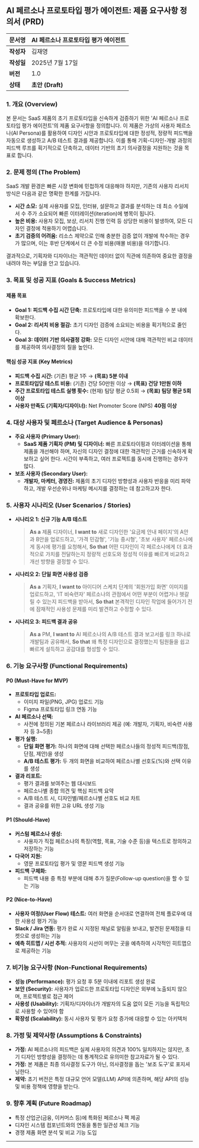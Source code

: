 ## **AI 페르소나 프로토타입 평가 에이전트: 제품 요구사항 정의서 (PRD)**

| **문서명** | AI 페르소나 프로토타입 평가 에이전트 |
| :--- |:----------------------|
| **작성자** | 김재영                   |
| **작성일** | 2025년 7월 17일          |
| **버전** | 1.0                   |
| **상태** | **초안 (Draft)**        |

### **1. 개요 (Overview)**

본 문서는 SaaS 제품의 초기 프로토타입을 신속하게 검증하기 위한 'AI 페르소나 프로토타입 평가 에이전트'의 제품 요구사항을 정의합니다. 이 제품은 가상의 사용자 페르소나(AI Persona)를 활용하여 디자인 시안과 프로토타입에 대한 정성적, 정량적 피드백을 자동으로 생성하고 A/B 테스트 결과를 제공합니다. 이를 통해 기획-디자인-개발 과정의 피드백 루프를 획기적으로 단축하고, 데이터 기반의 초기 의사결정을 지원하는 것을 목표로 합니다.

### **2. 문제 정의 (The Problem)**

SaaS 개발 환경은 빠른 시장 변화에 민첩하게 대응해야 하지만, 기존의 사용자 리서치 방식은 다음과 같은 명확한 한계를 가집니다.

* **시간 소모:** 실제 사용자를 모집, 인터뷰, 설문하고 결과를 분석하는 데 최소 수일에서 수 주가 소요되어 빠른 이터레이션(iteration)에 병목이 됩니다.
* **높은 비용:** 사용자 모집, 보상, 리서치 진행 인력 등 상당한 비용이 발생하여, 모든 디자인 결정에 적용하기 어렵습니다.
* **초기 검증의 어려움:** 리소스 제약으로 인해 충분한 검증 없이 개발에 착수하는 경우가 많으며, 이는 후반 단계에서 더 큰 수정 비용(매몰 비용)을 야기합니다.

결과적으로, 기획자와 디자이너는 객관적인 데이터 없이 직관에 의존하여 중요한 결정을 내려야 하는 부담을 안고 있습니다.

### **3. 목표 및 성공 지표 (Goals & Success Metrics)**

#### **제품 목표**

* **Goal 1: 피드백 수집 시간 단축:** 프로토타입에 대한 유의미한 피드백을 수 분 내에 확보한다.
* **Goal 2: 리서치 비용 절감:** 초기 디자인 검증에 소요되는 비용을 획기적으로 줄인다.
* **Goal 3: 데이터 기반 의사결정 강화:** 모든 디자인 시안에 대해 객관적인 비교 데이터를 제공하여 의사결정의 질을 높인다.

#### **핵심 성공 지표 (Key Metrics)**

* **피드백 수집 시간:** (기존) 평균 1주 → **(목표) 5분 이내**
* **프로토타입당 테스트 비용:** (기존) 건당 50만원 이상 → **(목표) 건당 1만원 이하**
* **주간 프로토타입 테스트 실행 횟수:** (현재) 팀당 평균 0.5회 → **(목표) 팀당 평균 5회 이상**
* **사용자 만족도 (기획자/디자이너):** Net Promoter Score (NPS) **40점 이상**

### **4. 대상 사용자 및 페르소나 (Target Audience & Personas)**

* **주요 사용자 (Primary User):**
    * **SaaS 제품 기획자 (PM) 및 디자이너:** 빠른 프로토타이핑과 이터레이션을 통해 제품을 개선해야 하며, 자신의 디자인 결정에 대한 객관적인 근거를 신속하게 확보하고 싶어 한다. 시간이 부족하고, 여러 프로젝트를 동시에 진행하는 경우가 많다.
* **보조 사용자 (Secondary User):**
    * **개발자, 마케터, 경영진:** 제품의 초기 디자인 방향성과 사용자 반응을 미리 파악하고, 개발 우선순위나 마케팅 메시지를 결정하는 데 참고하고자 한다.

### **5. 사용자 시나리오 (User Scenarios / Stories)**

* **시나리오 1: 신규 기능 A/B 테스트**
  > **As a** 제품 디자이너,
  > **I want to** 새로 디자인한 '요금제 안내 페이지'의 A안과 B안을 업로드하고, '가격 민감형', '기능 중시형', '초보 사용자' 페르소나에게 동시에 평가를 요청해서,
  > **So that** 어떤 디자인이 각 페르소나에게 더 효과적으로 가치를 전달하는지 정량적 선호도와 정성적 이유를 빠르게 비교하고 개선 방향을 결정할 수 있다.

* **시나리오 2: 단일 화면 사용성 검증**
  > **As a** 기획자,
  > **I want to** 아이디어 스케치 단계의 '회원가입 화면' 이미지를 업로드하고, 'IT 비숙련자' 페르소나의 관점에서 어떤 부분이 어렵거나 헷갈릴 수 있는지 피드백을 받아서,
  > **So that** 본격적인 디자인 작업에 들어가기 전에 잠재적인 사용성 문제를 미리 발견하고 수정할 수 있다.

* **시나리오 3: 피드백 결과 공유**
  > **As a** PM,
  > **I want to** AI 페르소나의 A/B 테스트 결과 보고서를 링크 하나로 개발팀과 공유해서,
  > **So that** 왜 특정 디자인으로 결정했는지 팀원들을 쉽고 빠르게 설득하고 공감대를 형성할 수 있다.

### **6. 기능 요구사항 (Functional Requirements)**

#### **P0 (Must-Have for MVP)**

* **프로토타입 업로드:**
    * 이미지 파일(PNG, JPG) 업로드 기능
    * Figma 프로토타입 링크 연동 기능
* **AI 페르소나 선택:**
    * 사전에 정의된 기본 페르소나 라이브러리 제공 (예: 개발자, 기획자, 비숙련 사용자 등 3~5종)
* **평가 실행:**
    * **단일 화면 평가:** 하나의 화면에 대해 선택한 페르소나들의 정성적 피드백(장점, 단점, 제안)을 생성
    * **A/B 테스트 평가:** 두 개의 화면을 비교하여 페르소나별 선호도(%)와 선택 이유를 생성
* **결과 리포트:**
    * 평가 결과를 보여주는 웹 대시보드
    * 페르소나별 종합 의견 및 핵심 피드백 요약
    * A/B 테스트 시, 디자인별/페르소나별 선호도 비교 차트
    * 결과 공유를 위한 고유 URL 생성 기능

#### **P1 (Should-Have)**

* **커스텀 페르소나 생성:**
    * 사용자가 직접 페르소나의 특징(역할, 목표, 기술 수준 등)을 텍스트로 정의하고 저장하는 기능
* **다국어 지원:**
    * 영문 프로토타입 평가 및 영문 피드백 생성 기능
* **피드백 구체화:**
    * 피드백 내용 중 특정 부분에 대해 추가 질문(Follow-up question)을 할 수 있는 기능

#### **P2 (Nice-to-Have)**

* **사용자 여정(User Flow) 테스트:** 여러 화면을 순서대로 연결하여 전체 플로우에 대한 사용성 평가 기능
* **Slack / Jira 연동:** 평가 완료 시 지정된 채널로 알림을 보내고, 발견된 문제점을 티켓으로 생성하는 기능
* **예측 히트맵 / 시선 추적:** 사용자의 시선이 머무는 곳을 예측하여 시각적인 히트맵으로 제공하는 기능

### **7. 비기능 요구사항 (Non-Functional Requirements)**

* **성능 (Performance):** 평가 요청 후 5분 이내에 리포트 생성 완료
* **보안 (Security):** 사용자가 업로드한 프로토타입 디자인은 외부에 노출되지 않으며, 프로젝트별로 접근 제어
* **사용성 (Usability):** 기획자/디자이너가 개발자의 도움 없이 모든 기능을 독립적으로 사용할 수 있어야 함
* **확장성 (Scalability):** 동시 사용자 및 평가 요청 증가에 대응할 수 있는 아키텍처

### **8. 가정 및 제약사항 (Assumptions & Constraints)**

* **가정:** AI 페르소나의 피드백은 실제 사용자의 의견과 100% 일치하지는 않지만, 초기 디자인 방향성을 결정하는 데 통계적으로 유의미한 참고자료가 될 수 있다.
* **가정:** 본 제품은 최종 의사결정 도구가 아닌, 의사결정을 돕는 '보조 도구'로 포지셔닝한다.
* **제약:** 초기 버전은 특정 대규모 언어 모델(LLM) API에 의존하며, 해당 API의 성능 및 비용 정책에 영향을 받는다.

### **9. 향후 계획 (Future Roadmap)**

* 특정 산업군(금융, 이커머스 등)에 특화된 페르소나 팩 제공
* 디자인 시스템 컴포넌트와의 연동을 통한 일관성 체크 기능
* 경쟁 제품 화면 분석 및 비교 기능 도입

---